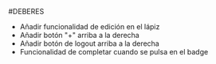 #DEBERES

- Añadir funcionalidad de edición en el lápiz
- Añadir botón "+" arriba  a la derecha
- Añadir botón de logout arriba a la derecha
- Funcionalidad de completar cuando se pulsa en el badge